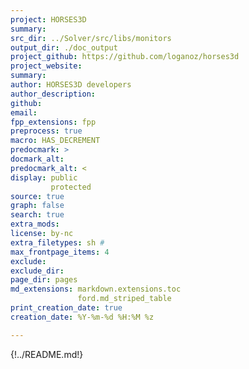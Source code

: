 ```yaml
---
project: HORSES3D
summary: 
src_dir: ../Solver/src/libs/monitors
output_dir: ./doc_output
project_github: https://github.com/loganoz/horses3d
project_website: 
summary: 
author: HORSES3D developers
author_description: 
github: 
email: 
fpp_extensions: fpp
preprocess: true
macro: HAS_DECREMENT
predocmark: >
docmark_alt: 
predocmark_alt: <
display: public
         protected
source: true
graph: false
search: true
extra_mods: 
license: by-nc
extra_filetypes: sh #
max_frontpage_items: 4
exclude: 
exclude_dir: 
page_dir: pages
md_extensions: markdown.extensions.toc
               ford.md_striped_table
print_creation_date: true
creation_date: %Y-%m-%d %H:%M %z

---
```


{!../README.md!}

